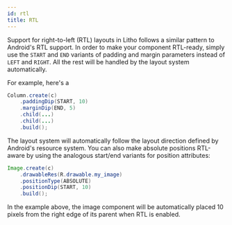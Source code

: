 ```yaml
---
id: rtl
title: RTL
---
```


Support for right-to-left (RTL) layouts in Litho follows a similar pattern to Android's RTL support. In order to make your component RTL-ready, simply use the `START` and `END` variants of padding and margin parameters instead of `LEFT` and `RIGHT`. All the rest will be handled by the layout system automatically.

For example, here's a

```java
Column.create(c)
    .paddingDip(START, 10)
    .marginDip(END, 5)
    .child(...)
    .child(...)
    .build();
```

The layout system will automatically follow the layout direction defined by Android's resource system. You can also make absolute positions RTL-aware by using the analogous start/end variants for position attributes:

```java
Image.create(c)
    .drawableRes(R.drawable.my_image)
    .positionType(ABSOLUTE)
    .positionDip(START, 10)
    .build();
```

In the example above, the image component will be automatically placed 10 pixels from the right edge of its parent when RTL is enabled.
